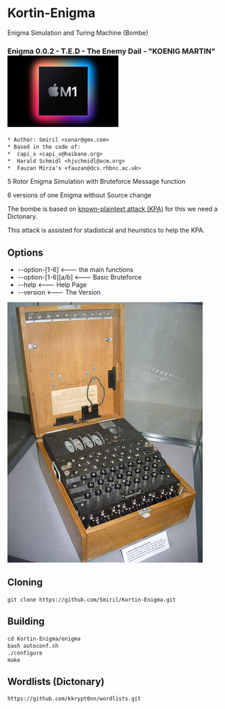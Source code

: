 # Kortin-Enigma
 Enigma Simulation and Turing Machine (Bombe)
### Enigma 0.0.2 - T.E.D - The Enemy Dail - "KOENIG MARTIN" ![alt text](images/Apple_m1.jpeg "MADE with Love for MacOS")


```
* Author: Smiril <sonar@gmx.com>
* Based in the code of:
*  capi_x <capi_x@haibane.org>
*  Harald Schmidl <hjschmidl@acm.org>
*  Fauzan Mirza's <fauzan@dcs.rhbnc.ac.uk>

```

 5 Rotor Enigma Simulation with Bruteforce Message function

 6 versions of one Enigma without Source change

The bombe is based on [known-plaintext attack (KPA)](http://en.wikipedia.org/wiki/Known-plaintext_attack) for this we need a Dictonary.

This attack is assisted for stadistical and heuristics to help the KPA.

## Options

* --option-[1-6]         <--- the main functions
* --option-[1-6][a/b]    <--- Basic Bruteforce
* --help                 <--- Help Page
* --version              <--- The Version

![alt text](images/enigma.jpeg "Enigma")


## Cloning

```
git clone https://github.com/Smiril/Kortin-Enigma.git
```

## Building

```
cd Kortin-Enigma/enigma
bash autoconf.sh
./configure
make
```
## Wordlists (Dictonary)

```
https://github.com/kkrypt0nn/wordlists.git

```
